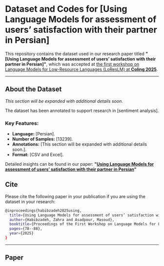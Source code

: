 # Dataset and Codes for [Using Language Models for assessment of users’ satisfaction with their partner in Persian]


This repository contains the dataset used in our research paper titled **"[Using Language Models for assessment of users’ satisfaction with their partner in Persian]"**, which was accepted at [the first workshop on Language Models for Low-Resource Languages (LoResLM) at **Coling 2025**](https://loreslm.github.io/program).

---

## About the Dataset

*This section will be expanded with additional details soon.*

The dataset has been annotated to support research in [sentiment analysis].

### Key Features:
- **Language:** [Persian].
- **Number of Samples:** [13239].
- **Annotations:** [This section will be expanded with additional details soon.].
- **Format:** [CSV and Excel].

Detailed insights can be found in our paper:
**"[Using Language Models for assessment of users’ satisfaction with their partner in Persian](https://coling-2025-proceedings.s3.us-east-1.amazonaws.com/workshops/LoResLM-2025/pdf/2025.loreslm-1.5.pdf)"**  

## Cite
Please cite the following paper in your publication if you are using the dataset in your research:

```bash
@inproceedings{habibzadeh2025using,
  title={Using Language Models for assessment of users’ satisfaction with their partner in Persian},
  author={Habibzadeh, Zahra and Asadpour, Masoud},
  booktitle={Proceedings of the First Workshop on Language Models for Low-Resource Languages},
  pages={78--88},
  year={2025}
}

```

---

## Paper
